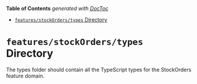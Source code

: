 <!-- START doctoc generated TOC please keep comment here to allow auto update -->
<!-- DON'T EDIT THIS SECTION, INSTEAD RE-RUN doctoc TO UPDATE -->

**Table of Contents** _generated with [DocToc](https://github.com/thlorenz/doctoc)_

- [`features/stockOrders/types` Directory](#featuresstockorderstypes-directory)

<!-- END doctoc generated TOC please keep comment here to allow auto update -->

# `features/stockOrders/types` Directory

The types folder should contain all the TypeScript types for the StockOrders feature domain.
